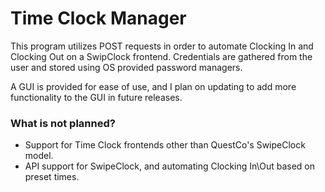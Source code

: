 # Time Clock Manager

This program utilizes POST requests in order to automate Clocking In and Clocking Out on a SwipClock frontend. Credentials are gathered from the user and stored using OS provided password managers.

A GUI is provided for ease of use, and I plan on updating to add more functionality to the GUI in future releases.

### What is not planned?
* Support for Time Clock frontends other than QuestCo's SwipeClock model.
* API support for SwipeClock, and automating Clocking In\Out based on preset times.
